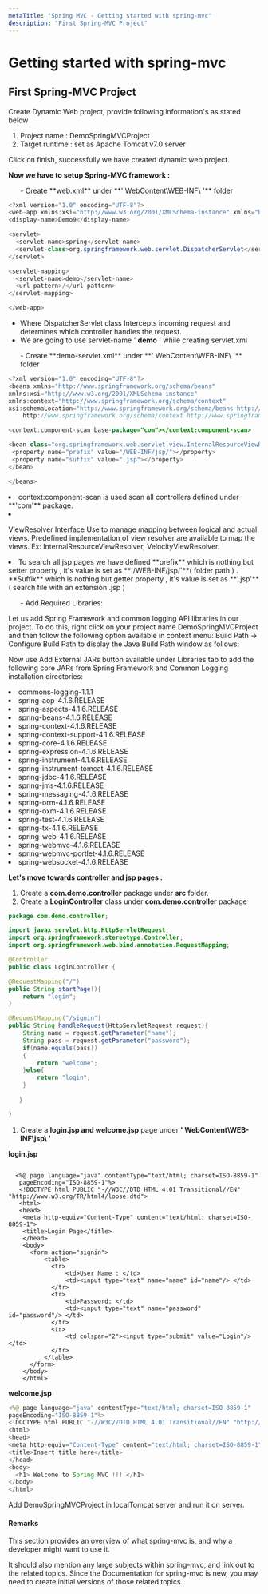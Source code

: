 ```yaml
---
metaTitle: "Spring MVC - Getting started with spring-mvc"
description: "First Spring-MVC Project"
---
```


# Getting started with spring-mvc



## First Spring-MVC Project


Create Dynamic Web project, provide following information's as stated below

1. Project name : DemoSpringMVCProject
1. Target runtime : set as Apache Tomcat v7.0 server

Click on finish, successfully we have created dynamic web project.

**Now we have to setup Spring-MVC framework :**

> 
<ol>
- Create **web.xml** under  **' WebContent\WEB-INF\ '** folder
</ol>


```java
<?xml version="1.0" encoding="UTF-8"?>
<web-app xmlns:xsi="http://www.w3.org/2001/XMLSchema-instance" xmlns="http://java.sun.com/xml/ns/javaee" xmlns:web="http://java.sun.com/xml/ns/javaee/web-app_2_5.xsd" xsi:schemaLocation="http://java.sun.com/xml/ns/javaee http://java.sun.com/xml/ns/javaee/web-app_2_5.xsd" id="WebApp_ID" version="2.5">
<display-name>Demo9</display-name>

<servlet>
  <servlet-name>spring</servlet-name>
  <servlet-class>org.springframework.web.servlet.DispatcherServlet</servlet-class>
</servlet>

<servlet-mapping>
  <servlet-name>demo</servlet-name>
  <url-pattern>/</url-pattern>
</servlet-mapping>

</web-app>

```


- Where DispatcherServlet class Intercepts incoming request and determines which controller handles the request.
- We are going to use servlet-name ' **demo** ' while creating servlet.xml

> 
<ol start="2">
- Create **demo-servlet.xml** under   **' WebContent\WEB-INF\ '** folder
</ol>


```java
<?xml version="1.0" encoding="UTF-8"?>
<beans xmlns="http://www.springframework.org/schema/beans"
xmlns:xsi="http://www.w3.org/2001/XMLSchema-instance"
xmlns:context="http://www.springframework.org/schema/context"
xsi:schemaLocation="http://www.springframework.org/schema/beans http://www.springframework.org/schema/beans/spring-beans.xsd
    http://www.springframework.org/schema/context http://www.springframework.org/schema/context/spring-context.xsd">

<context:component-scan base-package="com"></context:component-scan>

<bean class="org.springframework.web.servlet.view.InternalResourceViewResolver">
 <property name="prefix" value="/WEB-INF/jsp/"></property>
 <property name="suffix" value=".jsp"></property>
</bean>

</beans>

```


<li>
context:component-scan is used scan all controllers defined under **'com'** package.
</li>
<li>
<p>ViewResolver Interface
Use to manage mapping between logical and actual views. Predefined implementation of view resolver are available to map the views. Ex: InternalResourceViewResolver, VelocityViewResolver.</p>
</li>
<li>
To search all jsp pages we have defined  **prefix** which is nothing but setter property , it's value is set as **'/WEB-INF/jsp/'**( folder path ) . **Suffix** which is nothing but getter property , it's value is set as **'.jsp'** ( search file with an extension .jsp )
</li>

> 
<ol start="3">
- Add Required Libraries:
</ol>


Let us add Spring Framework and common logging API libraries in our project. To do this, right click on your project name DemoSpringMVCProject and then follow the following option available in context menu: Build Path -> Configure Build Path to display the Java Build Path window as follows:

Now use Add External JARs button available under Libraries tab to add the following core JARs from Spring Framework and Common Logging installation directories:

<li>
commons-logging-1.1.1
</li>
<li>
spring-aop-4.1.6.RELEASE
</li>
<li>
spring-aspects-4.1.6.RELEASE
</li>
<li>
spring-beans-4.1.6.RELEASE
</li>
<li>
spring-context-4.1.6.RELEASE
</li>
<li>
spring-context-support-4.1.6.RELEASE
</li>
<li>
spring-core-4.1.6.RELEASE
</li>
<li>
spring-expression-4.1.6.RELEASE
</li>
<li>
spring-instrument-4.1.6.RELEASE
</li>
<li>
spring-instrument-tomcat-4.1.6.RELEASE
</li>
<li>
spring-jdbc-4.1.6.RELEASE
</li>
<li>
spring-jms-4.1.6.RELEASE
</li>
<li>
spring-messaging-4.1.6.RELEASE
</li>
<li>
spring-orm-4.1.6.RELEASE
</li>
<li>
spring-oxm-4.1.6.RELEASE
</li>
<li>
spring-test-4.1.6.RELEASE
</li>
<li>
spring-tx-4.1.6.RELEASE
</li>
<li>
spring-web-4.1.6.RELEASE
</li>
<li>
spring-webmvc-4.1.6.RELEASE
</li>
<li>
spring-webmvc-portlet-4.1.6.RELEASE
</li>
<li>
spring-websocket-4.1.6.RELEASE
</li>

**Let's move towards controller and jsp pages :**

1. Create a **com.demo.controller** package under **src** folder.
1. Create a **LoginController** class under **com.demo.controller** package

```java
package com.demo.controller;

import javax.servlet.http.HttpServletRequest;
import org.springframework.stereotype.Controller;
import org.springframework.web.bind.annotation.RequestMapping;

@Controller
public class LoginController {

@RequestMapping("/")
public String startPage(){
    return "login";
}

@RequestMapping("/signin")
public String handleRequest(HttpServletRequest request){
    String name = request.getParameter("name");
    String pass = request.getParameter("password");
    if(name.equals(pass))
    {
        return "welcome";
    }else{
        return "login";
    }
    
   }

}

```


1. Create a **login.jsp and welcome.jsp** page under **' WebContent\WEB-INF\jsp\ '**

**login.jsp**

```

  <%@ page language="java" contentType="text/html; charset=ISO-8859-1"
   pageEncoding="ISO-8859-1"%>
   <!DOCTYPE html PUBLIC "-//W3C//DTD HTML 4.01 Transitional//EN" "http://www.w3.org/TR/html4/loose.dtd">
   <html>
   <head>
    <meta http-equiv="Content-Type" content="text/html; charset=ISO-8859-1">
    <title>Login Page</title>
    </head>
    <body>
      <form action="signin">
          <table>
            <tr>
                <td>User Name : </td>    
                <td><input type="text" name="name" id="name"/> </td>
            </tr> 
            <tr>
                <td>Password: </td>    
                <td><input type="text" name="password"  id="password"/> </td>
            </tr>  
            <tr>
                <td colspan="2"><input type="submit" value="Login"/></td>    
            </tr> 
          </table>
      </form>
    </body>
    </html>

```

**welcome.jsp**

```java
<%@ page language="java" contentType="text/html; charset=ISO-8859-1"
pageEncoding="ISO-8859-1"%>
<!DOCTYPE html PUBLIC "-//W3C//DTD HTML 4.01 Transitional//EN" "http://www.w3.org/TR/html4/loose.dtd">
<html>
<head>
<meta http-equiv="Content-Type" content="text/html; charset=ISO-8859-1">
<title>Insert title here</title>
</head>
<body>
  <h1> Welcome to Spring MVC !!! </h1>
</body>
</html>

```

> 
Add DemoSpringMVCProject in localTomcat server and run it on server.




#### Remarks


This section provides an overview of what spring-mvc is, and why a developer might want to use it.

It should also mention any large subjects within spring-mvc, and link out to the related topics.  Since the Documentation for spring-mvc is new, you may need to create initial versions of those related topics.

